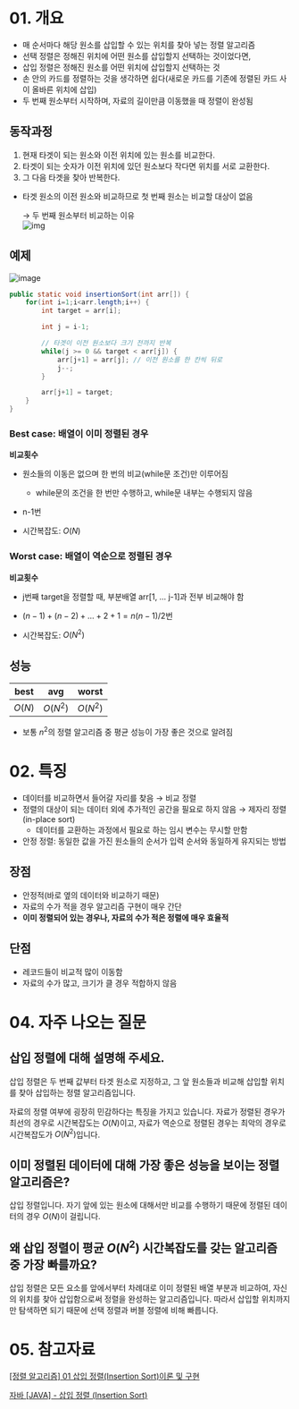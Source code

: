 # 01. 개요

- 매 순서마다 해당 원소를 삽입할 수 있는 위치를 찾아 넣는 정렬 알고리즘
- 선택 정렬은 정해진 위치에 어떤 원소를 삽입할지 선택하는 것이었다면,
- 삽입 정렬은 정해진 원소를 어떤 위치에 삽입할지 선택하는 것
- 손 안의 카드를 정렬하는 것을 생각하면 쉽다(새로운 카드를 기존에 정렬된 카드 사이 올바른 위치에 삽입)
- 두 번째 원소부터 시작하며, 자료의 길이만큼 이동했을 때 정렬이 완성됨

## 동작과정

1. 현재 타겟이 되는 원소와 이전 위치에 있는 원소를 비교한다.
2. 타겟이 되는 숫자가 이전 위치에 있던 원소보다 작다면 위치를 서로 교환한다.
3. 그 다음 타겟을 찾아 반복한다.

- 타겟 원소의 이전 원소와 비교하므로 첫 번째 원소는 비교할 대상이 없음
    
    → 두 번째 원소부터 비교하는 이유<br/>
![img](https://github.com/user-attachments/assets/a379707f-2c96-471d-a5af-42f876a8f51a)


## 예제

![image](https://github.com/user-attachments/assets/67cb65a1-e9f3-4740-928a-a3098be3cbc4)

```java
public static void insertionSort(int arr[]) {
    for(int i=1;i<arr.length;i++) {
        int target = arr[i];

        int j = i-1;

        // 타겟이 이전 원소보다 크기 전까지 반복
        while(j >= 0 && target < arr[j]) {
            arr[j+1] = arr[j]; // 이전 원소를 한 칸씩 뒤로
            j--;
        }

        arr[j+1] = target;
    }
}
```

### Best case: 배열이 이미 정렬된 경우

**비교횟수**

- 원소들의 이동은 없으며 한 번의 비교(while문 조건)만 이루어짐
    - while문의 조건을 한 번만 수행하고, while문 내부는 수행되지 않음
- n-1번

- 시간복잡도: $O(N)$

### Worst case: 배열이 역순으로 정렬된 경우

**비교횟수**

- j번째 target을 정렬할 때, 부분배열 arr[1, … j-1]과 전부 비교해야 함
- $(n-1)+(n-2)+\dots+2+1=n(n-1)/2$번

- 시간복잡도: $O(N^2)$

## 성능

| best | avg | worst |
| --- | --- | --- |
| $O(N)$ | $O(N^2)$ | $O(N^2)$ |
- 보통 $n^2$의 정렬 알고리즘 중 평균 성능이 가장 좋은 것으로 알려짐

# 02. 특징

- 데이터를 비교하면서 들어갈 자리를 찾음 → 비교 정렬
- 정렬의 대상이 되는 데이터 외에 추가적인 공간을 필요로 하지 않음 → 제자리 정렬(in-place sort)
    - 데이터를 교환하는 과정에서 필요로 하는 임시 변수는 무시할 만함
- 안정 정렬: 동일한 값을 가진 원소들의 순서가 입력 순서와 동일하게 유지되는 방법

## 장점

- 안정적(바로 옆의 데이터와 비교하기 때문)
- 자료의 수가 적을 경우 알고리즘 구현이 매우 간단
- **이미 정렬되어 있는 경우나, 자료의 수가 적은 정렬에 매우 효율적**

## 단점

- 레코드들이 비교적 많이 이동함
- 자료의 수가 많고, 크기가 클 경우 적합하지 않음

# 04. 자주 나오는 질문

## 삽입 정렬에 대해 설명해 주세요.

삽입 정렬은 두 번째 값부터 타겟 원소로 지정하고, 그 앞 원소들과 비교해 삽입할 위치를 찾아 삽입하는 정렬 알고리즘입니다.

자료의 정렬 여부에 굉장히 민감하다는 특징을 가지고 있습니다. 자료가 정렬된 경우가 최선의 경우로 시간복잡도는 $O(N)$이고, 자료가 역순으로 정렬된 경우는 최악의 경우로 시간복잡도가 $O(N^2)$입니다.

## 이미 정렬된 데이터에 대해 가장 좋은 성능을 보이는 정렬 알고리즘은?

삽입 정렬입니다. 자기 앞에 있는 원소에 대해서만 비교를 수행하기 때문에 정렬된 데이터의 경우 $O(N)$이 걸립니다.

## 왜 삽입 정렬이 평균 $O(N^2)$ 시간복잡도를 갖는 알고리즘 중 가장 빠를까요?

삽입 정렬은 모든 요소를 앞에서부터 차례대로 이미 정렬된 배열 부분과 비교하여, 자신의 위치를 찾아 삽입함으로써 정렬을 완성하는 알고리즘입니다. 따라서 삽입할 위치까지만 탐색하면 되기 때문에 선택 정렬과 버블 정렬에 비해 빠릅니다.

# 05. 참고자료

[[정렬 알고리즘] 01 삽입 정렬(Insertion Sort)이론 및 구현](https://rninche01.tistory.com/entry/%EC%A0%95%EB%A0%AC-%EC%95%8C%EA%B3%A0%EB%A6%AC%EC%A6%98-01-%EC%82%BD%EC%9E%85-%EC%A0%95%EB%A0%AC)

[자바 [JAVA] - 삽입 정렬 (Insertion Sort)](https://st-lab.tistory.com/179)
